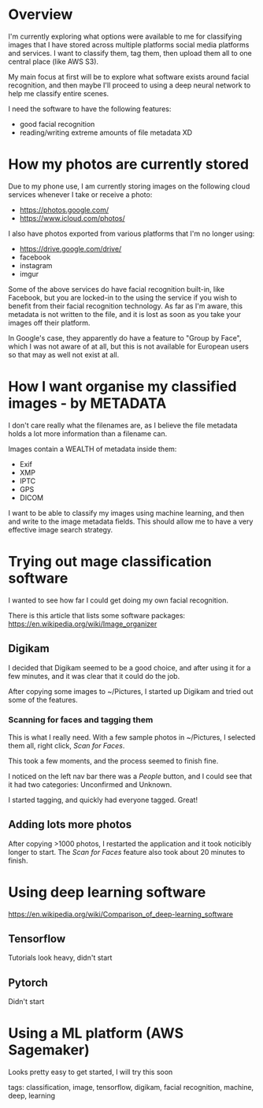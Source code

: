 # Overview

I'm currently exploring what options were available to me for classifying images
that I have stored across multiple platforms social media platforms and
services. I want to classify them, tag them, then upload them all to one central
place (like AWS S3).

My main focus at first will be to explore what software exists around facial
recognition, and then maybe I'll proceed to using a deep neural network to
help me classify entire scenes.

I need the software to have the following features:

- good facial recognition
- reading/writing extreme amounts of file metadata XD

# How my photos are currently stored

Due to my phone use, I am currently storing images on the following cloud
services whenever I take or receive a photo:
- https://photos.google.com/
- https://www.icloud.com/photos/ 

I also have photos exported from various platforms that I'm no longer using:
- https://drive.google.com/drive/
- facebook
- instagram
- imgur

Some of the above services do have facial recognition built-in, like Facebook,
but you are locked-in to the using the service if you wish to benefit from their
facial recognition technology. As far as I'm aware, this metadata is not written
to the file, and it is lost as soon as you take your images off their platform.

In Google's case, they apparently do have a feature to "Group by Face", which I
was not aware of at all, but this is not available for European users so that
may as well not exist at all.

# How I want organise my classified images - by METADATA

I don't care really what the filenames are, as I believe the file metadata holds
a lot more information than a filename can.

Images contain a WEALTH of metadata inside them:

- Exif
- XMP
- IPTC
- GPS
- DICOM

I want to be able to classify my images using machine learning, and then
and write to the image metadata fields. This should allow me to have a
very effective image search strategy.

# Trying out mage classification software

I wanted to see how far I could get doing my own facial recognition.

There is this article that lists some software packages:
https://en.wikipedia.org/wiki/Image_organizer

## Digikam

I decided that Digikam seemed to be a good choice, and after using it for a few
minutes, and it was clear that it could do the job.

After copying some images to ~/Pictures, I started up Digikam and tried out some
of the features.

### Scanning for faces and tagging them

This is what I really need. With a few sample photos in ~/Pictures, I selected
them all, right click, _Scan for Faces_.

This took a few moments, and the process seemed to finish fine.

I noticed on the left nav bar there was a _People_ button, and I could see
that it had two categories: Unconfirmed and Unknown.

I started tagging, and quickly had everyone tagged. Great!

## Adding lots more photos

After copying >1000 photos, I restarted the application and it took noticibly
longer to start. The _Scan for Faces_ feature also took about 20 minutes to
finish.

# Using deep learning software

https://en.wikipedia.org/wiki/Comparison_of_deep-learning_software

## Tensorflow

Tutorials look heavy, didn't start

## Pytorch

Didn't start

# Using a ML platform (AWS Sagemaker)

Looks pretty easy to get started, I will try this soon


tags: classification, image, tensorflow, digikam, facial recognition, machine, deep, learning